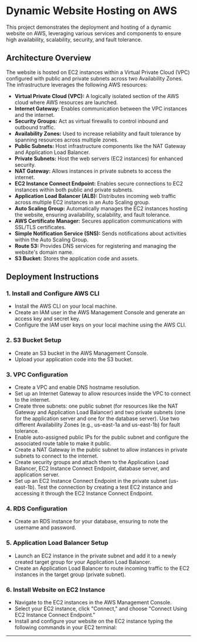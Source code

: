 # Dynamic Website Hosting on AWS

This project demonstrates the deployment and hosting of a dynamic website on AWS, leveraging various services and components to ensure high availability, scalability, security, and fault tolerance.

## Architecture Overview

The website is hosted on EC2 instances within a Virtual Private Cloud (VPC) configured with public and private subnets across two Availability Zones. The infrastructure leverages the following AWS resources:

- **Virtual Private Cloud (VPC):** A logically isolated section of the AWS cloud where AWS resources are launched.
- **Internet Gateway:** Enables communication between the VPC instances and the internet.
- **Security Groups:** Act as virtual firewalls to control inbound and outbound traffic.
- **Availability Zones:** Used to increase reliability and fault tolerance by spanning resources across multiple zones.
- **Public Subnets:** Host infrastructure components like the NAT Gateway and Application Load Balancer.
- **Private Subnets:** Host the web servers (EC2 instances) for enhanced security.
- **NAT Gateway:** Allows instances in private subnets to access the internet.
- **EC2 Instance Connect Endpoint:** Enables secure connections to EC2 instances within both public and private subnets.
- **Application Load Balancer (ALB):** Distributes incoming web traffic across multiple EC2 instances in an Auto Scaling group.
- **Auto Scaling Group:** Automatically manages the EC2 instances hosting the website, ensuring availability, scalability, and fault tolerance.
- **AWS Certificate Manager:** Secures application communications with SSL/TLS certificates.
- **Simple Notification Service (SNS):** Sends notifications about activities within the Auto Scaling Group.
- **Route 53:** Provides DNS services for registering and managing the website's domain name.
- **S3 Bucket:** Stores the application code and assets.

## Deployment Instructions

### 1. Install and Configure AWS CLI

- Install the AWS CLI on your local machine.
- Create an IAM user in the AWS Management Console and generate an access key and secret key.
- Configure the IAM user keys on your local machine using the AWS CLI.

### 2. S3 Bucket Setup

- Create an S3 bucket in the AWS Management Console.
- Upload your application code into the S3 bucket.

### 3. VPC Configuration

- Create a VPC and enable DNS hostname resolution.
- Set up an Internet Gateway to allow resources inside the VPC to connect to the internet.
- Create three subnets: one public subnet (for resources like the NAT Gateway and Application Load Balancer) and two private subnets (one for the application server and one for the database server). Use two different Availability Zones (e.g., us-east-1a and us-east-1b) for fault tolerance.
- Enable auto-assigned public IPs for the public subnet and configure the associated route table to make it public.
- Create a NAT Gateway in the public subnet to allow instances in private subnets to connect to the internet.
- Create security groups and attach them to the Application Load Balancer, EC2 Instance Connect Endpoint, database server, and application server.
- Set up an EC2 Instance Connect Endpoint in the private subnet (us-east-1b). Test the connection by creating a test EC2 instance and accessing it through the EC2 Instance Connect Endpoint.

### 4. RDS Configuration

- Create an RDS instance for your database, ensuring to note the username and password.

### 5. Application Load Balancer Setup

- Launch an EC2 instance in the private subnet and add it to a newly created target group for your Application Load Balancer.
- Create an Application Load Balancer to route incoming traffic to the EC2 instances in the target group (private subnet).

### 6. Install Website on EC2 Instance

- Navigate to the EC2 instances in the AWS Management Console.
- Select your EC2 instance, click "Connect," and choose "Connect Using EC2 Instance Connect Endpoint."
- Install and configure your website on the EC2 instance typing the following commands in your EC2 terminal:


---

